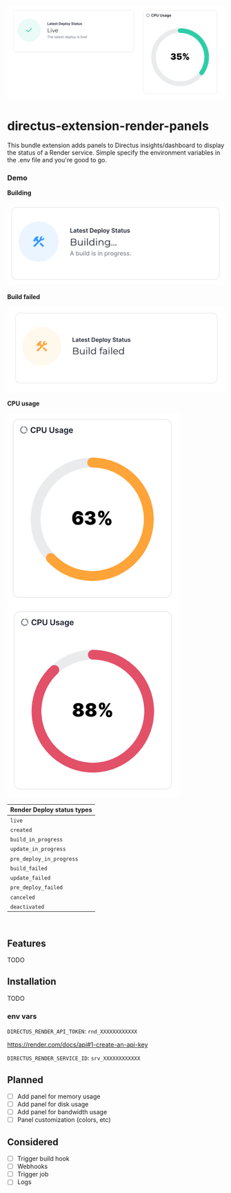 ![Extension screenshot](https://raw.githubusercontent.com/sofiaringstrom/directus-extension-render-panels/refs/heads/main/docs/screenshot_1.png)

# directus-extension-render-panels

This bundle extension adds panels to Directus insights/dashboard to display the status of a Render service. Simple specify the environment variables in the .env file and you're good to go.

### Demo

**Building**

<img src="https://raw.githubusercontent.com/sofiaringstrom/directus-extension-render-panels/refs/heads/main/docs/building.png" width="600" height="auto">

<br />

**Build failed**

<img src="https://raw.githubusercontent.com/sofiaringstrom/directus-extension-render-panels/refs/heads/main/docs/build-fail.png" width="600" height="auto">

<br />

**CPU usage**

<img src="https://raw.githubusercontent.com/sofiaringstrom/directus-extension-render-panels/refs/heads/main/docs/cpu-orange.png" width="400" height="auto">
<img src="https://raw.githubusercontent.com/sofiaringstrom/directus-extension-render-panels/refs/heads/main/docs/cpu-red.png" width="400" height="auto">

<br />

| Render Deploy status types |
| -------------------------- |
| `live`                     |
| `created`                  |
| `build_in_progress`        |
| `update_in_progress`       |
| `pre_deploy_in_progress`   |
| `build_failed`             |
| `update_failed`            |
| `pre_deploy_failed`        |
| `canceled`                 |
| `deactivated`              |

<br />

## Features

TODO

## Installation

TODO

### env vars

`DIRECTUS_RENDER_API_TOKEN`: `rnd_XXXXXXXXXXXX`

https://render.com/docs/api#1-create-an-api-key

`DIRECTUS_RENDER_SERVICE_ID`: `srv_XXXXXXXXXXXX`

## Planned

- [ ] Add panel for memory usage
- [ ] Add panel for disk usage
- [ ] Add panel for bandwidth usage
- [ ] Panel customization (colors, etc)

## Considered

- [ ] Trigger build hook
- [ ] Webhooks
- [ ] Trigger job
- [ ] Logs
